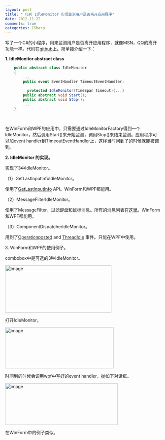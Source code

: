 ```yaml
---
layout: post
title: "（C#）IdleMonitor 实现监测用户是否离开应用程序"
date: 2012-11-22
comments: true
categories: CSharp
---
```

<p>写了一个C#的小程序，用来监测用户是否离开应用程序，就像MSN，QQ的离开功能一样。代码在<a href="https://github.com/fresky/IdleMonitor">github</a>上。简单接介绍一下：</p>  <p><strong>1. IdleMonitor abstract class</strong></p>  

```c#
	public abstract class IdleMonitor
    {
        ...
        public event EventHandler TimeoutEventHandler;

          protected IdleMonitor(TimeSpan timeout){...}
        public abstract void Start();
        public abstract void Stop();
        ...
    }
```

<p>&#160;</p>

<p>在WinForm和WPF的应用中，只需要通过IdleMonitorFactory得到一个IdleMonitor，然后调用Start()来开始监测，调用Stop()来结束监测。应用程序可以加event handler到TimeoutEventHandler上，这样当时间到了的时候就能被调到。</p>

<p><strong>2. IdleMonitor 的实现。</strong></p>

<p>实现了3中IdleMonitor。</p>

<p>（1）GetLastInputInfoIdleMonitor。</p>

<p>使用了<a href="http://msdn.microsoft.com/en-us/library/windows/desktop/ms646272%28v=vs.85%29.aspx">GetLastInputInfo</a> API。WinForm和WPF都能用。</p>

<p>（2）MessageFilterIdleMonitor。</p>

<p>使用了MessageFilter，过滤键盘和鼠标消息。所有的消息列表在<a href="http://wiki.winehq.org/List_Of_Windows_Messages">这里</a>。WinForm和WPF都能用。</p>

<p>（3）ComponentDispatcherIdleMonitor。</p>

<p>用到了<a href="http://msdn.microsoft.com/en-us/library/system.windows.threading.dispatcherhooks.operationposted.aspx">Operationposted</a> and <a href="http://msdn.microsoft.com/en-us/library/system.windows.interop.componentdispatcher.threadidle%28v=vs.110%29.aspx">ThreadIdle</a> 事件。只能在WPF中使用。</p>

<p>3. WinForm和WPF的使用例子。</p>

<p>combobox中是可选的3种IdleMonitor。</p>

<p><a href="http://images.cnblogs.com/cnblogs_com/fresky/201211/201211221015157046.png"><img style="background-image: none; border-bottom: 0px; border-left: 0px; padding-left: 0px; padding-right: 0px; display: inline; border-top: 0px; border-right: 0px; padding-top: 0px" title="image" border="0" alt="image" src="http://images.cnblogs.com/cnblogs_com/fresky/201211/201211221017163728.png" width="345" height="153" /></a></p>

<p>打开IdleMonitor。</p>

<p><a href="http://images.cnblogs.com/cnblogs_com/fresky/201211/201211221017201126.png"><img style="background-image: none; border-bottom: 0px; border-left: 0px; padding-left: 0px; padding-right: 0px; display: inline; border-top: 0px; border-right: 0px; padding-top: 0px" title="image" border="0" alt="image" src="http://images.cnblogs.com/cnblogs_com/fresky/201211/201211221017464705.png" width="352" height="133" /></a></p>

<p>时间到的时候会调用wpf中写好的event handler，抛如下对话框。</p>

<p><a href="http://images.cnblogs.com/cnblogs_com/fresky/201211/201211221017463343.png"><img style="background-image: none; border-bottom: 0px; border-left: 0px; padding-left: 0px; padding-right: 0px; display: inline; border-top: 0px; border-right: 0px; padding-top: 0px" title="image" border="0" alt="image" src="http://images.cnblogs.com/cnblogs_com/fresky/201211/201211221017489986.png" width="365" height="135" /></a></p>

<p>在WinForm中的例子类似。</p>